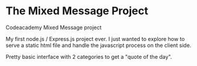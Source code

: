 # The Mixed Message Project
Codeacademy Mixed Message project

My first node.js / Express.js project ever. I just wanted to explore how to serve a static html file and handle the javascript process on the client side.

Pretty basic interface with 2 categories to get a "quote of the day".
